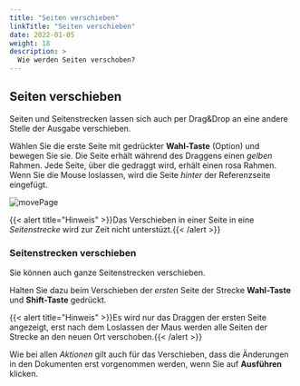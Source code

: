 ```yaml
---
title: "Seiten verschieben"
linkTitle: "Seiten verschieben"
date: 2022-01-05
weight: 18
description: >
  Wie werden Seiten verschoben?
---
```


 ## Seiten verschieben

Seiten und Seitenstrecken lassen sich auch per Drag&Drop an eine andere Stelle der Ausgabe verschieben.

Wählen Sie die erste Seite mit gedrückter **Wahl-Taste** (Option) und bewegen Sie sie. Die Seite erhält während des Draggens einen *gelben* Rahmen. Jede Seite, über die gedraggt wird, erhält einen rosa Rahmen. Wenn Sie die Mouse loslassen, wird die Seite *hinter* der Referenzseite eingefügt.


![movePage](/images/movePage.png)


{{< alert title="Hinweis" >}}Das Verschieben in einer Seite in eine *Seitenstrecke* wird zur Zeit nicht unterstüzt.{{< /alert >}}


 ### Seitenstrecken verschieben

Sie können auch ganze Seitenstrecken verschieben. 

Halten Sie dazu beim Verschieben der *ersten* Seite der Strecke **Wahl-Taste** und **Shift-Taste** gedrückt. 

{{< alert title="Hinweis" >}}Es wird nur das Draggen der ersten Seite angezeigt, erst nach dem Loslassen der Maus werden alle Seiten der Strecke an den neuen Ort verschoben.{{< /alert >}}




Wie bei allen *Aktionen* gilt auch für das Verschieben, dass die Änderungen in den Dokumenten erst vorgenommen werden, wenn Sie auf **Ausführen** klicken.

